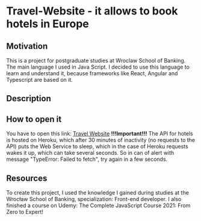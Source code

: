 # Travel-Website - it allows to book hotels in Europe
## Motivation
This is a project for postgraduate studies at Wroclaw School of Banking. The main language I used in Java Script. I decided to use this language to learn and understand it, because frameworks like React, Angular and Typescript are based on it.
## Description


## How to open it
You have to open this link: [Travel Website](https://ula-nawrot.github.io/Travel-App/)
**!!!Important!!!**
The API for hotels is hosted on Heroku, which after 30 minutes of inactivity (no requests to the API) puts the Web Service to sleep, which in the case of Heroku requests wakes it up, which can take several seconds.  So in can of alert with message "TypeError: Failed to fetch", try again in a few seconds.

## Resources
To create this project, I used the knowledge I gained during studies at the Wrocław School of Banking, specialization: Front-end developer. I also finished a course on Udemy: The Complete JavaScript Course 2021: From Zero to Expert!
